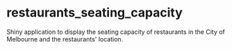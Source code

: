 # restaurants_seating_capacity
Shiny application to display the seating capacity of restaurants in the City of Melbourne and the restaurants' location.
